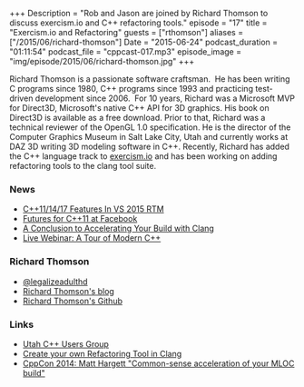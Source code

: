 +++
Description = "Rob and Jason are joined by Richard Thomson to discuss exercism.io and C++ refactoring tools."
episode = "17"
title = "Exercism.io and Refactoring"
guests = ["rthomson"]
aliases = ["/2015/06/richard-thomson"]
Date = "2015-06-24"
podcast_duration = "01:11:54"
podcast_file = "cppcast-017.mp3"
episode_image = "img/episode/2015/06/richard-thomson.jpg"
+++

Richard Thomson is a passionate software craftsman.  He has been
writing C programs since 1980, C++ programs since 1993 and practicing
test-driven development since 2006.  For 10 years, Richard was a
Microsoft MVP for Direct3D, Microsoft's native C++ API for 3D graphics.
His book on Direct3D is available as a free download. Prior to that,
Richard was a technical reviewer of the OpenGL 1.0 specification. He is
the director of the Computer Graphics Museum in Salt Lake City, Utah
and currently works at DAZ 3D writing 3D modeling software in C++.
Recently, Richard has added the C++ language track to [exercism.io](http://exercism.io/) and
has been working on adding refactoring tools to the clang tool suite.

### News ###

 - [C++11/14/17 Features In VS 2015 RTM](http://blogs.msdn.com/b/vcblog/archive/2015/06/19/c-11-14-17-features-in-vs-2015-rtm.aspx)
 - [Futures for C++11 at Facebook](http://www.reddit.com/r/cpp/comments/3afcpm/futures_for_c11_at_facebook/)
 - [A Conclusion to Accelerating Your Build with Clang](http://blogs.s-osg.org/a-conclusion-to-accelerating-your-build-with-clang/)
 - [Live Webinar: A Tour of Modern C++](http://info.jetbrains.com/Cplusplus-Webinar-July2015-session2-registration.html)
 
### Richard Thomson ###

 - [@legalizeadulthd](https://twitter.com/legalizeadulthd)
 - [Richard Thomson's blog](https://legalizeadulthood.wordpress.com/)
 - [Richard Thomson's Github](https://github.com/LegalizeAdulthood)

### Links ###

 - [Utah C++ Users Group](https://utahcpp.wordpress.com/)
 - [Create your own Refactoring Tool in Clang](https://www.youtube.com/watch?v=8PndHo7jjHk)
 - [CppCon 2014: Matt Hargett "Common-sense acceleration of your MLOC build"](https://www.youtube.com/watch?v=t4M3yG1dWho)


